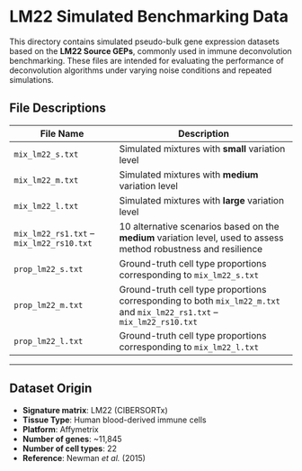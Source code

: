 # LM22 Simulated Benchmarking Data

This directory contains simulated pseudo-bulk gene expression datasets based on the **LM22 Source GEPs**, commonly used in immune deconvolution benchmarking. These files are intended for evaluating the performance of deconvolution algorithms under varying noise conditions and repeated simulations.

## File Descriptions



| File Name                                 | Description                                                                 |
|------------------------------------------|-----------------------------------------------------------------------------|
| `mix_lm22_s.txt`                         | Simulated mixtures with **small** variation level                           |
| `mix_lm22_m.txt`                         | Simulated mixtures with **medium** variation level                          |
| `mix_lm22_l.txt`                         | Simulated mixtures with **large** variation level                           |
| `mix_lm22_rs1.txt` – `mix_lm22_rs10.txt` | 10 alternative scenarios based on the **medium** variation level, used to assess method robustness and resilience |
| `prop_lm22_s.txt`                        | Ground-truth cell type proportions corresponding to `mix_lm22_s.txt`        |
| `prop_lm22_m.txt`                        | Ground-truth cell type proportions corresponding to both `mix_lm22_m.txt` and `mix_lm22_rs1.txt` – `mix_lm22_rs10.txt` |
| `prop_lm22_l.txt`                        | Ground-truth cell type proportions corresponding to `mix_lm22_l.txt`        |


---
## Dataset Origin

- **Signature matrix**: LM22 (CIBERSORTx)
- **Tissue Type**: Human blood-derived immune cells
- **Platform**: Affymetrix
- **Number of genes**: ~11,845
- **Number of cell types**: 22
- **Reference**: Newman *et al.* (2015)

